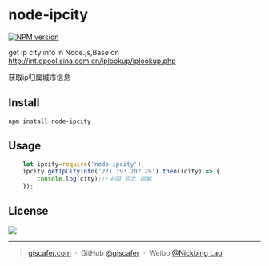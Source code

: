 # node-ipcity

[![NPM version](https://img.shields.io/npm/v/node-ipcity.svg?style=flat-square)](https://www.npmjs.com/package/node-ipcity)

get ip city info in Node.js,Base on http://int.dpool.sina.com.cn/iplookup/iplookup.php

获取ip归属城市信息

## Install

	npm install node-ipcity

## Usage

```javascript
	let ipcity=require('node-ipcity');
	ipcity.getIpCityInfo('221.193.207.29').then((city) => {
		console.log(city);//中国 河北 邯郸
	});

```
## License

![](https://img.shields.io/badge/license-MIT-blue.svg)

---

> [giscafer.com](http://giscafer.com) &nbsp;&middot;&nbsp;
> GitHub [@giscafer](https://github.com/giscafer) &nbsp;&middot;&nbsp;
> Weibo [@Nickbing Lao](https://weibo.com/laohoubin)